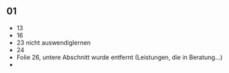 ## 01
- 13
- 16
- 23 nicht auswendiglernen
- 24
- Folie 26, untere Abschnitt wurde entfernt (Leistungen, die in Beratung...)
- 